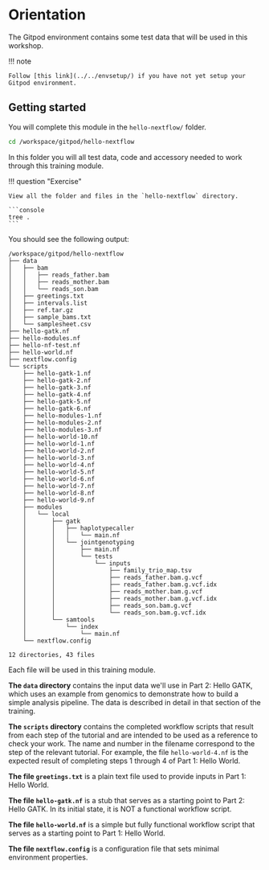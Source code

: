 # Orientation

The Gitpod environment contains some test data that will be used in this workshop.

!!! note

    Follow [this link](../../envsetup/) if you have not yet setup your Gitpod environment.

## Getting started

You will complete this module in the `hello-nextflow/` folder.

```bash
cd /workspace/gitpod/hello-nextflow
```

In this folder you will all test data, code and accessory needed to work through this training module.

!!! question "Exercise"

    View all the folder and files in the `hello-nextflow` directory.

    ```console
    tree .
    ```

You should see the following output:

```console title="Output"
/workspace/gitpod/hello-nextflow
├── data
│   ├── bam
│   │   ├── reads_father.bam
│   │   ├── reads_mother.bam
│   │   └── reads_son.bam
│   ├── greetings.txt
│   ├── intervals.list
│   ├── ref.tar.gz
│   ├── sample_bams.txt
│   └── samplesheet.csv
├── hello-gatk.nf
├── hello-modules.nf
├── hello-nf-test.nf
├── hello-world.nf
├── nextflow.config
└── scripts
    ├── hello-gatk-1.nf
    ├── hello-gatk-2.nf
    ├── hello-gatk-3.nf
    ├── hello-gatk-4.nf
    ├── hello-gatk-5.nf
    ├── hello-gatk-6.nf
    ├── hello-modules-1.nf
    ├── hello-modules-2.nf
    ├── hello-modules-3.nf
    ├── hello-world-10.nf
    ├── hello-world-1.nf
    ├── hello-world-2.nf
    ├── hello-world-3.nf
    ├── hello-world-4.nf
    ├── hello-world-5.nf
    ├── hello-world-6.nf
    ├── hello-world-7.nf
    ├── hello-world-8.nf
    ├── hello-world-9.nf
    ├── modules
    │   └── local
    │       ├── gatk
    │       │   ├── haplotypecaller
    │       │   │   └── main.nf
    │       │   └── jointgenotyping
    │       │       ├── main.nf
    │       │       └── tests
    │       │           └── inputs
    │       │               ├── family_trio_map.tsv
    │       │               ├── reads_father.bam.g.vcf
    │       │               ├── reads_father.bam.g.vcf.idx
    │       │               ├── reads_mother.bam.g.vcf
    │       │               ├── reads_mother.bam.g.vcf.idx
    │       │               ├── reads_son.bam.g.vcf
    │       │               └── reads_son.bam.g.vcf.idx
    │       └── samtools
    │           └── index
    │               └── main.nf
    └── nextflow.config

12 directories, 43 files

```

Each file will be used in this training module.

**The `data` directory** contains the input data we'll use in Part 2: Hello GATK, which uses an example from genomics to demonstrate how to build a simple analysis pipeline. The data is described in detail in that section of the training.

**The `scripts` directory** contains the completed workflow scripts that result from each step of the tutorial and are intended to be used as a reference to check your work. The name and number in the filename correspond to the step of the relevant tutorial. For example, the file `hello-world-4.nf` is the expected result of completing steps 1 through 4 of Part 1: Hello World.

**The file `greetings.txt`** is a plain text file used to provide inputs in Part 1: Hello World.

**The file `hello-gatk.nf`** is a stub that serves as a starting point to Part 2: Hello GATK. In its initial state, it is NOT a functional workflow script.

**The file `hello-world.nf`** is a simple but fully functional workflow script that serves as a starting point to Part 1: Hello World.

**The file `nextflow.config`** is a configuration file that sets minimal environment properties.
